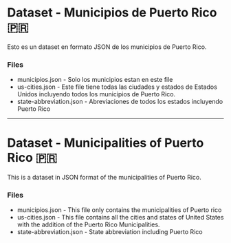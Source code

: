 # Dataset - Municipios de Puerto Rico 🇵🇷
Esto es un dataset en formato JSON de los municipios de Puerto Rico. 

### Files
- municipios.json - Solo los municipios estan en este file
- us-cities.json - Este file tiene todas las ciudades y estados de Estados Unidos incluyendo todos los municipios de Puerto Rico. 
- state-abbreviation.json - Abreviaciones de todos los estados incluyendo Puerto Rico

------------

# Dataset - Municipalities of Puerto Rico 🇵🇷
This is a dataset in JSON format of the municipalities of Puerto Rico.

### Files
- municipios.json - This file only contains the municipalities of Puerto rico
- us-cities.json - This file contains all the cities and states of United States with the addition of the Puerto Rico Municipalities.
- state-abbreviation.json - State abbreviation including Puerto Rico
